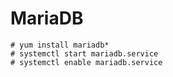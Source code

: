 # MariaDB

    # yum install mariadb*  
    # systemctl start mariadb.service  
    # systemctl enable mariadb.service  
